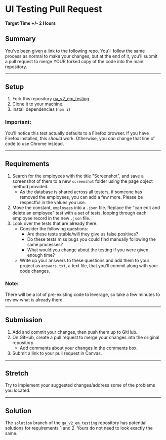 # UI Testing Pull Request

#### Target Time +/- 2 Hours

## Summary

You've been given a link to the following repo. You'll follow the same process
as normal to make your changes, but at the end of it, you'll submit a pull
request to merge YOUR forked copy of the code into the main repository.

---

## Setup

1. Fork this repository
   [qa_v2_em_testing](https://github.com/DevMountain/qa_v2_em_testing).
1. Clone it to your machine.
1. Install dependencies (`npm i`)

### Important:

You'll notice this test actually defaults to a Firefox browser. If you have
Firefox installed, this _should_ work. Otherwise, you _can_ change that line of
code to use Chrome instead.

---

## Requirements

1. Search for the employees with the title "Screenshot", and save a screenshot
   of them to a new `screenshot` folder using the page object method provided.
   - As the database is shared across all testers, if someone has removed the
     employees, you can add a few more. Please be respectful in the values you
     use.
1. Move the constant, `employees` into a `.json` file. Replace the "can edit and
   delete an employee" test with a set of tests, looping through each employee
   record in the new `.json` file.
1. Look over the tests that are already there.
   - Consider the following questions:
     - Are these tests stable/will they give us false positives?
     - Do these tests miss bugs you could find manually following the same
       processes?
     - What would you change about the testing if you were given enough time?
   - Write up your answers to these questions and add them to your project as
     `answers.txt`, a text file, that you'll commit along with your code
     changes.

### Note:

There will be a lot of pre-existing code to leverage, so take a few minutes to
review what is already there.

---

## Submission

1. Add and commit your changes, then push them up to GitHub.
1. On GitHub, create a pull request to merge your changes into the original
   repository.
   - Add comments about your changes in the comments box.
1. Submit a link to your pull request in Canvas.

---

## Stretch

Try to implement your suggested changes/address some of the problems you
located.

---

## Solution

The `solution` branch of the `qa_v2_em_testing` repository has potential
solutions for requirements 1 and 2. Yours do not need to look exactly the same.
